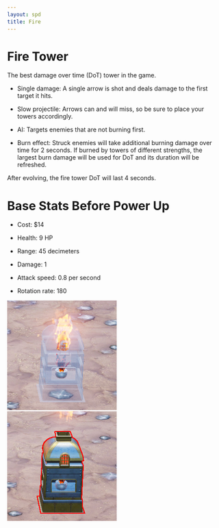 ```yaml
---
layout: spd
title: Fire
---
```


# Fire Tower

The best damage over time (DoT) tower in the game.

* Single damage: A single arrow is shot and deals damage to the first target it hits.

* Slow projectile: Arrows can and will miss, so be sure to place your towers accordingly.

* AI: Targets enemies that are not burning first.

* Burn effect: Struck enemies will take additional burning damage over time for 2 seconds. If burned by towers of different strengths, the largest burn damage will be used for DoT and its duration will be refreshed.

After evolving, the fire tower DoT will last 4 seconds.

# Base Stats Before Power Up

* Cost: $14

* Health: 9 HP

* Range: 45 decimeters

* Damage: 1

* Attack speed: 0.8 per second

* Rotation rate: 180

<img src="/assets/images/spd/tower-fire-unbuilt.jpg" width="256" height="256">
<img src="/assets/images/spd/tower-fire.jpg" width="256" height="256">
